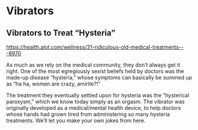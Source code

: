 # Vibrators

## Vibrators to Treat “Hysteria”

<https://health.alot.com/wellness/31-ridiculous-old-medical-treatments---8970>

As much as we rely on the medical community, they don’t always get it right. One of the most egregiously sexist beliefs held by doctors was the made-up disease “hysteria,” whose symptoms can basically be summed up as “ha ha, women are crazy, amirite?!”

The treatment they eventually settled upon for hysteria was the “hysterical paroxysm,” which we know today simply as an orgasm. The vibrator was originally developed as a medical/mental health device, to help doctors whose hands had grown tired from administering so many hysteria treatments. We’ll let you make your own jokes from here.
